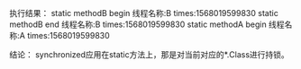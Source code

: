 执行结果：
static methodB begin 线程名称:B times:1568019599830
static methodB end   线程名称:B times:1568019599830
static methodA begin 线程名称:A times:1568019599830

结论：
synchronized应用在static方法上，那是对当前对应的*.Class进行持锁。